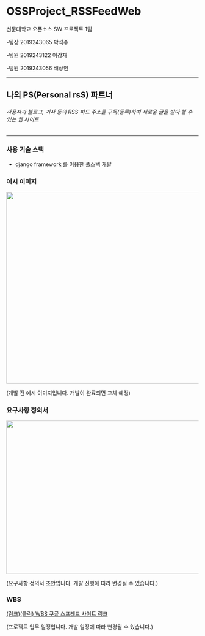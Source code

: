 # OSSProject_RSSFeedWeb
선문대학교 오픈소스 SW 프로젝트 1팀


-팀장 2019243065 박석주

-팀원 2019243122 이강재

-팀원 2019243056 배상인

---

## 나의 PS(Personal rsS) 파트너


###### 사용자가 블로그, 기사 등의 RSS 피드 주소를 구독(등록)하여 새로운 글을 받아 볼 수 있는 웹 사이트
---

### 사용 기술 스택

- django framework 를 이용한 풀스택 개발


### 예시 이미지

<img src="https://github.com/WAME-LEL/OSSProject_RSSFeedWeb/assets/56767018/c34029a1-279a-4450-bbd1-79bf4d9428fd"  width="700" height="500">

(개발 전 예시 이미지입니다. 개발이 완료되면 교체 예정)

### 요구사항 정의서

<img src="https://github.com/WAME-LEL/OSSProject_RSSFeedWeb/assets/56767018/3592389b-64f3-4a67-a230-8765fde69749"  width="700" height="400">

(요구사항 정의서 초안입니다. 개발 진행에 따라 변경될 수 있습니다.)

### WBS
[(링크)(클릭) WBS 구글 스프레드 사이트 링크](https://docs.google.com/spreadsheets/d/1d2JO0KBQE9fXQ51-dqd_syQR3cCEJ8yWXrftlQvSgs8/edit#gid=0)

(프로젝트 업무 일정입니다. 개발 일정에 따라 변경될 수 있습니다.)
